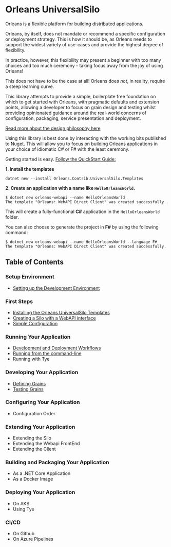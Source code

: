 # Orleans UniversalSilo
Orleans is a flexible platform for building distributed applications.

Orleans, by itself, does not mandate or recommend a specific configuration or deployment strategy. This is how it should be, as Orleans needs to support the widest variety of use-cases and provide the highest degree of flexibility.

In practice, however, this flexibility may present a beginner with too many choices and too much ceremony - taking focus away from the joy of using Orleans!

This does not have to be the case at all! Orleans does _not_, in reality, require a steep learning curve.

This library attempts to provide a simple, boilerplate free foundation on which to get started with Orleans, with pragmatic defaults and extension points, allowing a developer to focus on grain design and testing whilst providing opinionated guidance around the real-world concerns of configuration, packaging, service presentation and deployment.

[Read more about the design philosophy here](intro-philosophy.md)

Using this library is best done by interacting with the working bits published to Nuget. This will allow you to focus on building Orleans applications in your choice of idiomatic C# or F# with the least ceremony.

Getting started is easy. [Follow the QuickStart Guide:](intro-quickstart.md)

**1. Install the templates**

```shell
dotnet new --install Orleans.Contrib.UniversalSilo.Templates
```

**2. Create an application with a name like `HelloOrleansWorld`.**

```shell
$ dotnet new orleans-webapi --name HelloOrleansWorld
The template "Orleans: WebAPI Direct Client" was created successfully.
```

This will create a fully-functional **C#** application in the `HelloOrleansWorld` folder.

You can also choose to generate the project in **F#** by using the following command:

```shell
$ dotnet new orleans-webapi --name HelloOrleansWorld --language F#
The template "Orleans: WebAPI Direct Client" was created successfully.
```

## Table of Contents
### Setup Environment
- [Setting up the Development Environment](setup-environment-setup.md)

### First Steps
- [Installing the Orleans UniversalSilo Templates](first-install-templates.md)
- [Creating a Silo with a WebAPI interface](first-create-application.md)
- [Simple Configuration](config-simple-configuration.md)

### Running Your Application
- [Development and Deployment Workflows](running-workflows.md)
- [Running from the command-line](running-commandline.md)
- Running with Tye

### Developing Your Application
- [Defining Grains](grain-development.md)
- [Testing Grains](grain-testing.md)

### Configuring Your Application
- Configuration Order

### Extending Your Application
- Extending the Silo
- Extending the Webapi FrontEnd
- Extending the Client

### Building and Packaging Your Application
- As a .NET Core Application
- As a Docker Image

### Deploying Your Application
- On AKS
- Using Tye

### CI/CD
- On Github
- On Azure Pipelines